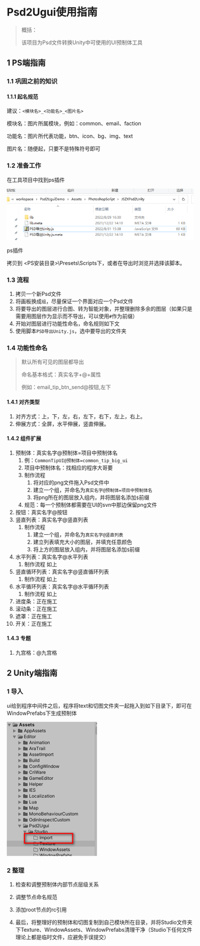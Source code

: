 # Psd2Ugui使用指南

> 概括：
>
> 该项目为Psd文件转换Unity中可使用的UI预制体工具

## 1 PS端指南

### 1.1 巩固之前的知识

#### 1.1.1 起名规范

建议：`<模块名>_<功能名>_<图片名>` 

模块名：图片所属模块，例如：common、email、faction

功能名：图片所代表功能，btn、icon、bg、img、text

图片名：随便起，只要不是特殊符号即可

### 1.2 准备工作

在工具项目中找到ps插件

![image-20220831160105055](.\image-20220831160105055.png)

ps插件

拷贝到 <PS安装目录>\Presets\Scripts下，或者在导出时浏览并选择该脚本。

### 1.3 流程

1. 拷贝一个新Psd文件
2. 将画板换成`组`，尽量保证一个界面对应一个Psd文件
3. 将要导出的图层进行合图、转为智能对象，并整理删除多余的图层（如果只是需要用图层作为显示而不导出，可以使用`#`作为前缀）
4. 开始对图层进行功能性命名，命名规则如下文
5. 使用脚本`PSD导出Unity.js`，选中要导出的文件夹

### 1.4 功能性命名

>  默认所有可见的图层都导出
>
> 命名基本格式：真实名字+@+属性
>
> 例如：email_tip_btn_send@按钮,左下

#### 1.4.1 对齐类型

1. 对齐方式：上，下，左，右，左下，右下，左上，右上。
2. 伸展方式：全屏，水平伸展，竖直伸展。

#### 1.4.2 组件扩展

1. 预制体：真实名字@预制体=项目中预制体名
   1. 例：`CommonTipUI@预制体=common_tip_big_ui`
   2. 项目中预制体名：找相应的程序大哥要
   3. 制作流程
      1. 将对应的png文件拖入Psd文件中
      2. 建立一个组，并命名为`真实名字@预制体=项目中预制体名`
      3. 将png所在的图层放入组内，并将图层名添加`$`前缀
   4. 规范：每一个预制体都需要在UI的svn中那边保留png文件
2. 按钮：真实名字@按钮
3. 竖直列表：真实名字@竖直列表
   1. 制作流程
      1. 建立一个组，并命名为`真实名字@竖直列表`
      2. 建立列表填充大小的图层，并填充任意颜色
      3. 将上方的图层放入组内，并将图层名添加`$`前缀
4. 水平列表：真实名字@水平列表
   1. 制作流程 如上
5. 竖直循环列表：真实名字@竖直循环列表
   1. 制作流程 如上
6. 水平循环列表：真实名字@水平循环列表
   1. 制作流程 如上
7. 进度条：正在施工
8. 滚动条：正在施工
9. 遮罩：正在施工
10. 开关：正在施工

#### 1.4.3 专题

1. 九宫格：@九宫格

## 2 Unity端指南

### 1 导入

ui给到程序中间件之后，程序将text和切图文件夹一起拖入到如下目录下，即可在WindowPrefabs下生成预制体

![image-20221129153615932](.\image-20221129153615932.png)

### 2 整理

1. 检查和调整预制体内部节点层级关系

2. 调整节点命名规范

3. 添加root节点的rc引用

4. 最后，将整理好的预制体和切图复制到自己模块所在目录，并将Studio文件夹下Texture、WindowAssets、WindowPrefabs清理干净（Studio下任何文件理论上都是临时文件，应避免手误提交）

   